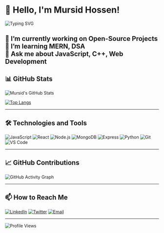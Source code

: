 # 👋 Hello, I'm Mursid Hossen!

<p align="left">
  <img src="https://readme-typing-svg.herokuapp.com?font=JetBrains+Mono&color=%23FF5733&lines=MERN+Stack+Developer;Open+Source+Enthusiast;Web+Development+Lover;Learning+Data+Structures+%26+Algorithms" alt="Typing SVG" />
</p>

🔭 I’m currently working on **Open-Source Projects**  
🌱 I’m learning **MERN, DSA**  
💬 Ask me about **JavaScript, C++, Web Development**  
---

## 📊 GitHub Stats

![Mursid's GitHub Stats](https://github-readme-stats.vercel.app/api?username=mursidx&show_icons=true&theme=radical)

[![Top Langs](https://github-readme-stats.vercel.app/api/top-langs/?username=mursidx&layout=compact&theme=radical)](https://github.com/mursidx)



---


## 🛠️ Technologies and Tools

![JavaScript](https://img.shields.io/badge/-JavaScript-black?style=flat-square&logo=javascript)
![React](https://img.shields.io/badge/-React-black?style=flat-square&logo=react)
![Node.js](https://img.shields.io/badge/-Node.js-black?style=flat-square&logo=node.js)
![MongoDB](https://img.shields.io/badge/-MongoDB-black?style=flat-square&logo=mongodb)
![Express](https://img.shields.io/badge/-Express-black?style=flat-square&logo=express)
![Python](https://img.shields.io/badge/-Python-black?style=flat-square&logo=python)
![Git](https://img.shields.io/badge/-Git-black?style=flat-square&logo=git)
![VS Code](https://img.shields.io/badge/-VS%20Code-black?style=flat-square&logo=visual-studio-code)

---



## 📈 GitHub Contributions

![GitHub Activity Graph](https://github-readme-activity-graph.vercel.app/graph?username=mursidx&theme=radical)

---

## 📫 How to Reach Me

[![LinkedIn](https://img.shields.io/badge/LinkedIn-blue?style=flat-square&logo=linkedin)](https://www.linkedin.com/in/mursidx)
[![Twitter](https://img.shields.io/badge/Twitter-blue?style=flat-square&logo=twitter)](https://twitter.com/your-twitter)
[![Email](https://img.shields.io/badge/Email-red?style=flat-square&logo=gmail)](mailto:your-email@gmail.com)

---




![Profile Views](https://komarev.com/ghpvc/?username=mursidx&style=for-the-badge&color=brightgreen)


